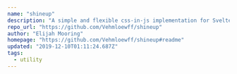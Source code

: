 ```yaml
---
name: "shineup"
description: "A simple and flexible css-in-js implementation for Svelte"
repo_url: "https://github.com/Vehmloewff/shineup"
author: "Elijah Mooring"
homepage: "https://github.com/Vehmloewff/shineup#readme"
updated: "2019-12-10T01:11:24.687Z"
tags: 
  - utility
---
```

